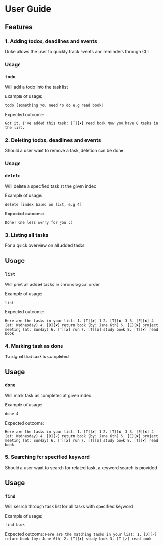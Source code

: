 # User Guide

## Features 

### 1. Adding todos, deadlines and events
Duke allows the user to quickly track events and reminders through CLI

### Usage

### `todo`

Will add a todo into the task list

Example of usage: 

`todo [something you need to do e.g read book]`

Expected outcome:

`Got it. I've added this task:
	[T][✘] read book
Now you have 8 tasks in the list.`

### 2. Deleting todos, deadlines and events
Should a user want to remove a task, deletion can be done

### Usage

### `delete`

Will delete a specified task at the given index

Example of usage:

`delete [index based on list, e.g 4]`

Expected outcome:

`Done! One less worry for you :)`

### 3. Listing all tasks
For a quick overview on all added tasks

## Usage

### `list`

Will print all added tasks in chronological order

Example of usage:

`list`

Expected outcome:

`Here are the tasks in your list:
	1. [T][✘] 1
	2. [T][✘] 3
	3. [E][✘] 4 (at: Wednesday)
	4. [D][✘] return book (by: June 6th)
	5. [E][✘] project meeting (at: Sunday)
	6. [T][✘] run
	7. [T][✘] study book
	8. [T][✘] read book`

### 4. Marking task as done
To signal that task is completed

## Usage

### `done`

Will mark task as completed at given index

Example of usage:

`done 4`

Expected outcome:

`Here are the tasks in your list:
	1. [T][✘] 1
	2. [T][✘] 3
	3. [E][✘] 4 (at: Wednesday)
	4. [D][✓] return book (by: June 6th)
	5. [E][✘] project meeting (at: Sunday)
	6. [T][✘] run
	7. [T][✘] study book
	8. [T][✘] read book`

### 5. Searching for specified keyword
Should a user want to search for related task, a keyword search is provided

## Usage

### `find`

Will search through task list for all tasks with specified keyword

Example of usage:

`find book`

Expected outcome:
`Here are the matching tasks in your list:
	1. [D][✓] return book (by: June 6th)
	2. [T][✘] study book
	3. [T][✓] read book`
